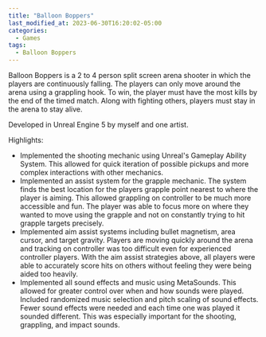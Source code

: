 ```yaml
---
title: "Balloon Boppers"
last_modified_at: 2023-06-30T16:20:02-05:00
categories:
  - Games
tags:
  - Balloon Boppers
---
```


Balloon Boppers is a 2 to 4 person split screen arena shooter in which the players are continuously falling. The players can only move around the arena using a grappling hook.
To win, the player must have the most kills by the end of the timed match. Along with fighting others, players must stay in the arena to stay alive. 

Developed in Unreal Engine 5 by myself and one artist.

Highlights:

  * Implemented the shooting mechanic using Unreal's Gameplay Ability System. This allowed for quick iteration of possible pickups and more complex interactions with other mechanics.
  * Implemented an assist system for the grapple mechanic. The system finds the best location for the players grapple point nearest to where the player is aiming. This allowed grappling on controller to be much more accessible and fun. The player was able to focus more on where they wanted to move using the grapple and not on constantly trying to hit grapple targets precisely.
  * Implemented aim assist systems including bullet magnetism, area cursor, and target gravity. Players are moving quickly around the arena and tracking on controller was too difficult even for experienced controller players. With the aim assist strategies above, all players were able to accurately score hits on others without feeling they were being aided too heavily.
  * Implemented all sound effects and music using MetaSounds. This allowed for greater control over when and how sounds were played. Included randomized music selection and pitch scaling of sound effects. Fewer sound effects were needed and each time one was played it sounded different. This was especially important for the shooting, grappling, and impact sounds.

